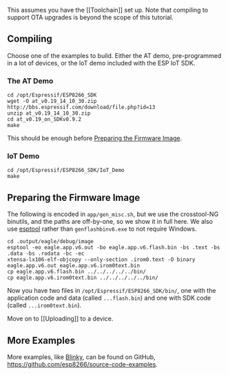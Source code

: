 This assumes you have the [[Toolchain]] set up. Note that compiling to support OTA upgrades is beyond the scope of this tutorial.

## Compiling
Choose one of the examples to build. Either the AT demo, pre-programmed in a lot of devices, or the IoT demo included with the ESP IoT SDK.

### The AT Demo
```
cd /opt/Espressif/ESP8266_SDK
wget -O at_v0.19_14_10_30.zip http://bbs.espressif.com/download/file.php?id=13
unzip at_v0.19_14_10_30.zip
cd at_v0.19_on_SDKv0.9.2
make
```
This should be enough before [Preparing the Firmware Image](#preparing-the-firmware-image).

### IoT Demo
```
cd /opt/Espressif/ESP8266_SDK/IoT_Demo
make
```

## Preparing the Firmware Image
The following is encoded in `app/gen_misc.sh`, but we use the crosstool-NG binutils, and the paths are off-by-one, so we show it in full here. We also use [esptool](https://github.com/tommie/esptool-ck) rather than `genflashbinv6.exe` to not require Windows.

```
cd .output/eagle/debug/image
esptool -eo eagle.app.v6.out -bo eagle.app.v6.flash.bin -bs .text -bs .data -bs .rodata -bc -ec
xtensa-lx106-elf-objcopy --only-section .irom0.text -O binary eagle.app.v6.out eagle.app.v6.irom0text.bin
cp eagle.app.v6.flash.bin ../../../../../bin/
cp eagle.app.v6.irom0text.bin ../../../../../bin/
```

Now you have two files in `/opt/Espressif/ESP8266_SDK/bin/`, one with the application code and data (called `...flash.bin`) and one with SDK code (called `...irom0text.bin`).

Move on to [[Uploading]] to a device.

## More Examples
More examples, like [Blinky](https://github.com/esp8266/source-code-examples/tree/master/blinky), can be found on GitHub, https://github.com/esp8266/source-code-examples.